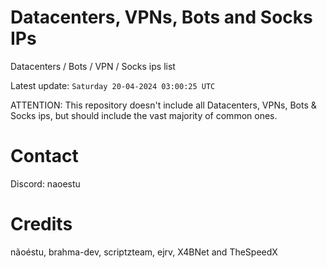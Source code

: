 # Datacenters, VPNs, Bots and Socks IPs
 
Datacenters / Bots / VPN / Socks ips list

Latest update: `Saturday 20-04-2024 03:00:25 UTC` 

ATTENTION: This repository doesn't include all Datacenters, VPNs, Bots & Socks ips, 
but should include the vast majority of common ones.

# Contact
Discord: naoestu

# Credits
nãoéstu, brahma-dev, scriptzteam, ejrv, X4BNet and TheSpeedX
